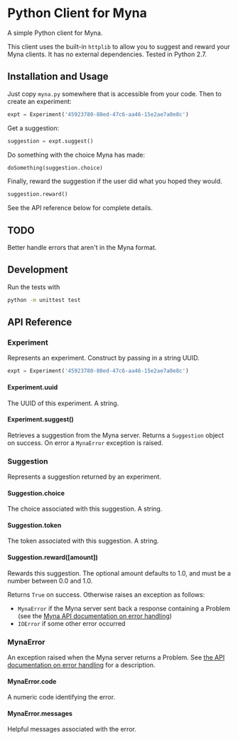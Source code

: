 # Python Client for Myna

A simple Python client for Myna.

This client uses the built-in `httplib` to allow you to suggest and reward your Myna clients. It has no external dependencies. Tested in Python 2.7.

## Installation and Usage

Just copy `myna.py` somewhere that is accessible from your code. Then to create an experiment:

```python
expt = Experiment('45923780-80ed-47c6-aa46-15e2ae7a0e8c')
```

Get a suggestion:

```python
suggestion = expt.suggest()
```

Do something with the choice Myna has made:

```python
doSomething(suggestion.choice)
```

Finally, reward the suggestion if the user did what you hoped they would.

```python
suggestion.reward()
```

See the API reference below for complete details.

## TODO

Better handle errors that aren't in the Myna format.

## Development

Run the tests with

```bash
python -m unittest test
```

## API Reference

### Experiment

Represents an experiment. Construct by passing in a string UUID.

```python
expt = Experiment('45923780-80ed-47c6-aa46-15e2ae7a0e8c')
```

#### Experiment.uuid

The UUID of this experiment. A string.

#### Experiment.suggest()

Retrieves a suggestion from the Myna server. Returns a `Suggestion` object on success. On error a `MynaError` exception is raised.


### Suggestion

Represents a suggestion returned by an experiment.

#### Suggestion.choice

The choice associated with this suggestion. A string.

#### Suggestion.token

The token associated with this suggestion. A string.

#### Suggestion.reward([amount])

Rewards this suggestion. The optional amount defaults to 1.0, and must be a number between 0.0 and 1.0.

Returns `True` on success. Otherwise raises an exception as follows:

- `MynaError` if the Myna server sent back a response containing a Problem (see the [Myna API documentation on error handling](https://mynaweb.com/help/api#error-handling))
- `IOError` if some other error occurred


### MynaError

An exception raised when the Myna server returns a Problem. See [the API documentation on error handling](https://mynaweb.com/help/api#error-handling) for a description.

#### MynaError.code

A numeric code identifying the error.

#### MynaError.messages

Helpful messages associated with the error.
